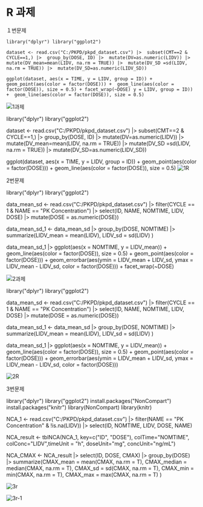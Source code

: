 # R 과제

１번문제

`library("dplyr")
library("ggplot2") `



`dataset <- read.csv("C:/PKPD/pkpd_dataset.csv") |> 
  subset(CMT==2 & CYCLE==1,) |> 
  group_by(DOSE, ID) |> 
mutate(DV=as.numeric(LIDV)) |> 
  mutate(DV_mean=mean(LIDV, na.rm = TRUE)) |> 
  mutate(DV_SD =sd(LIDV, na.rm = TRUE)) |> 
  mutate(DV_SD=as.numeric(LIDV_SD))`


`ggplot(dataset, aes(x = TIME, y = LIDV, group = ID)) + geom_point(aes(color = factor(DOSE))) + 
  geom_line(aes(color = factor(DOSE)), size = 0.5) + facet_wrap(~DOSE) y = LIDV, group = ID)) + 
geom_line(aes(color = factor(DOSE)), size = 0.5)`


![1과제](https://github.com/jueun429/PK-PD-R-study-/assets/133086206/f4470951-3e5b-4c5c-aa73-1f9b114a6922)

library("dplyr")
library("ggplot2") 



dataset <- read.csv("C:/PKPD/pkpd_dataset.csv") |> 
  subset(CMT==2 & CYCLE==1,) |> 
  group_by(DOSE, ID) |> 
mutate(DV=as.numeric(LIDV)) |> 
  mutate(DV_mean=mean(LIDV, na.rm = TRUE)) |> 
  mutate(DV_SD =sd(LIDV, na.rm = TRUE)) |> 
  mutate(DV_SD=as.numeric(LIDV_SD))


ggplot(dataset, aes(x = TIME, y = LIDV, group = ID)) + geom_point(aes(color = factor(DOSE))) + 
  geom_line(aes(color = factor(DOSE)), size = 0.5)
![1R](https://github.com/jueun429/PK-PD-R-study-/assets/133086206/3871183b-fb70-41fe-8356-557614304823)



2번문제

library("dplyr")
library("ggplot2") 

data_mean_sd <- read.csv("C:/PKPD/pkpd_dataset.csv") |> 
  filter(CYCLE == 1 & NAME == "PK Concentration") |>
  select(ID, NAME, NOMTIME, LIDV, DOSE) |>
  mutate(DOSE = as.numeric(DOSE))



data_mean_sd_1 <- data_mean_sd |> 
  group_by(DOSE, NOMTIME) |>
  summarize(LIDV_mean = mean(LIDV),
            LIDV_sd = sd(LIDV)
  )

data_mean_sd_1 |>
  ggplot(aes(x = NOMTIME, y = LIDV_mean)) + geom_line(aes(color = factor(DOSE)), size = 0.5) + geom_point(aes(color = factor(DOSE))) + geom_errorbar(aes(ymin = LIDV_mean + LIDV_sd, ymax = LIDV_mean - LIDV_sd, color = factor(DOSE))) + facet_wrap(~DOSE)

![2과제](https://github.com/jueun429/PK-PD-R-study-/assets/133086206/35b53f77-5e7b-4710-8327-cd5f5a1e0802)


library("dplyr")
library("ggplot2") 

data_mean_sd <- read.csv("C:/PKPD/pkpd_dataset.csv") |> 
  filter(CYCLE == 1 & NAME == "PK Concentration") |>
  select(ID, NAME, NOMTIME, LIDV, DOSE) |>
  mutate(DOSE = as.numeric(DOSE))



data_mean_sd_1 <- data_mean_sd |> 
  group_by(DOSE, NOMTIME) |>
  summarize(LIDV_mean = mean(LIDV),
            LIDV_sd = sd(LIDV)
  )

data_mean_sd_1 |>
  ggplot(aes(x = NOMTIME, y = LIDV_mean)) + geom_line(aes(color = factor(DOSE)), size = 0.5) + geom_point(aes(color = factor(DOSE))) + geom_errorbar(aes(ymin = LIDV_mean + LIDV_sd, ymax = LIDV_mean - LIDV_sd, color = factor(DOSE)))


![2R](https://github.com/jueun429/PK-PD-R-study-/assets/133086206/3fb9d94d-abaf-4cc4-bd4a-211fbcbfbd0f)



3번문제

library("dplyr")
library("ggplot2")
install.packages("NonCompart")
install.packages("knitr")
library(NonCompart)
library(knitr)

NCA_1 <- read.csv("C:/PKPD/pkpd_dataset.csv") |> 
  filter(NAME == "PK Concentration" & !is.na(LIDV)) |>
  select(ID, NOMTIME, LIDV, DOSE, NAME)

NCA_result <- tblNCA(NCA_1, key=c("ID", "DOSE"), colTime="NOMTIME", colConc="LIDV",timeUnit = "h", doseUnit="mg", concUnit="ng/mL")

NCA_CMAX <- NCA_result |> 
  select(ID, DOSE, CMAX) |>
  group_by(DOSE) |>
  summarize(CMAX_mean = mean(CMAX, na.rm = T),
            CMAX_median = median(CMAX, na.rm = T),
            CMAX_sd = sd(CMAX, na.rm = T),
            CMAX_min = min(CMAX, na.rm = T),
            CMAX_max = max(CMAX, na.rm = T)
  )


![3r](https://github.com/jueun429/PK-PD-R-study-/assets/133086206/828aa6e1-de64-47c4-824b-b62230e91b2b)

![3r-1](https://github.com/jueun429/PK-PD-R-study-/assets/133086206/b3b8b772-e7b8-491f-acf5-f17f16ecf2dd)
